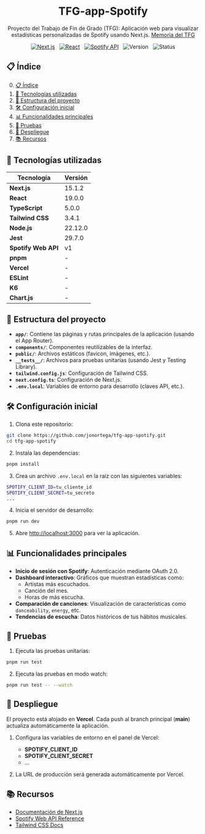 <h1 align="center">TFG-app-Spotify</h1>

<p align="center">
  Proyecto del Trabajo de Fin de Grado (TFG): Aplicación web para visualizar estadísticas personalizadas de Spotify usando Next.js. <a href="https://github.com/jonortega/TFG-memoria">Memoria del TFG</a>
</p>

<div align="center">

  [![Next.js](https://img.shields.io/badge/Next.js-15-black?logo=next.js)](https://nextjs.org/) &nbsp;
  [![React](https://img.shields.io/badge/React-19-%2300d8ff?logo=react)](https://es.react.dev/) &nbsp;
  [![Spotify API](https://img.shields.io/badge/Spotify%20API-v1-%231ED760?logo=spotify)](https://developer.spotify.com/documentation/web-api/) &nbsp;
  ![Version](https://img.shields.io/badge/version-0.1.0-%23ffffff) &nbsp;
  ![Status](https://img.shields.io/badge/status-in%20development-orange)

</div>

## 📋 Índice
0. [📋 Índice](#-índice)
1. [🚀 Tecnologías utilizadas](#-tecnologías-utilizadas)
2. [📂 Estructura del proyecto](#-estructura-del-proyecto)
3. [🛠️ Configuración inicial](#️-configuración-inicial)
4. [📊 Funcionalidades principales](#-funcionalidades-principales)
5. [🧪 Pruebas](#-pruebas)
6. [🚀 Despliegue](#-despliegue)
7. [📚 Recursos](#-recursos)

## 🚀 Tecnologías utilizadas

| Tecnología          | Versión |
| ------------------- | ------- |
| **Next.js**         | 15.1.2  |
| **React**           | 19.0.0  |
| **TypeScript**      | 5.0.0   |
| **Tailwind CSS**    | 3.4.1   |
| **Node.js**         | 22.12.0 |
| **Jest**            | 29.7.0  |
| **Spotify Web API** | v1      |
| **pnpm**            | -       |
| **Vercel**          | -       |
| **ESLint**          | -       |
| **K6**              | -       |
| **Chart.js**        | -       |

## 📂 Estructura del proyecto
- **`app/`**: Contiene las páginas y rutas principales de la aplicación (usando el App Router).
- **`components/`**: Componentes reutilizables de la interfaz.
- **`public/`**: Archivos estáticos (favicon, imágenes, etc.).
- **`__tests__/`**: Archivos para pruebas unitarias (usando Jest y Testing Library).
- **`tailwind.config.js`**: Configuración de Tailwind CSS.
- **`next.config.ts`**: Configuración de Next.js.
- **`.env.local`**: Variables de entorno para desarrollo (claves API, etc.).

## 🛠️ Configuración inicial
1. Clona este repositorio:
```bash
git clone https://github.com/jonortega/tfg-app-spotify.git
cd tfg-app-spotify
```

2. Instala las dependencias:
```bash
pnpm install
```

3. Crea un archivo `.env.local` en la raíz con las siguientes variables:
```bash
SPOTIFY_CLIENT_ID=tu_cliente_id
SPOTIFY_CLIENT_SECRET=tu_secreto
...
```

4. Inicia el servidor de desarrollo:
```bash
pnpm run dev
```

5. Abre [http://localhost:3000](http://localhost:3000) para ver la aplicación.

## 📊 Funcionalidades principales
- **Inicio de sesión con Spotify**: Autenticación mediante OAuth 2.0.
- **Dashboard interactivo**: Gráficos que muestran estadísticas como:
  - Artistas más escuchados.
  - Canción del mes.
  - Horas de más escucha.
- **Comparación de canciones**: Visualización de características como `danceability`, `energy`, etc.
- **Tendencias de escucha**: Datos históricos de tus hábitos musicales.

## 🧪 Pruebas
1. Ejecuta las pruebas unitarias:
```bash
pnpm run test
```

2. Ejecuta las pruebas en modo watch:
```bash
pnpm run test -- --watch
```

## 🚀 Despliegue
El proyecto está alojado en **Vercel**. Cada push al branch principal (**main**) actualiza automáticamente la aplicación.

1. Configura las variables de entorno en el panel de Vercel:
   - **SPOTIFY_CLIENT_ID**
   - **SPOTIFY_CLIENT_SECRET**
   - ...

2. La URL de producción será generada automáticamente por Vercel.

## 📚 Recursos
- [Documentación de Next.js](https://nextjs.org/docs)
- [Spotify Web API Reference](https://developer.spotify.com/documentation/web-api/)
- [Tailwind CSS Docs](https://tailwindcss.com/docs)
